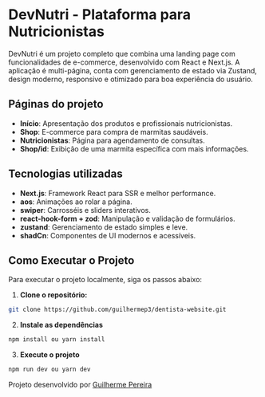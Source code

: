# DevNutri - Plataforma para Nutricionistas

DevNutri é um projeto completo que combina uma landing page com funcionalidades de e-commerce, desenvolvido com React e Next.js. A aplicação é multi-página, conta com gerenciamento de estado via Zustand, design moderno, responsivo e otimizado para boa experiência do usuário.

## Páginas do projeto

- **Início**: Apresentação dos produtos e profissionais nutricionistas.
- **Shop**: E-commerce para compra de marmitas saudáveis.
- **Nutricionistas**: Página para agendamento de consultas.
- **Shop/id**: Exibição de uma marmita específica com mais informações.

## Tecnologias utilizadas
- **Next.js**: Framework React para SSR e melhor performance.
- **aos**: Animações ao rolar a página.
- **swiper**: Carrosséis e sliders interativos.
- **react-hook-form + zod**: Manipulação e validação de formulários.
- **zustand**: Gerenciamento de estado simples e leve.
- **shadCn**: Componentes de UI modernos e acessíveis.

## Como Executar o Projeto

Para executar o projeto localmente, siga os passos abaixo:

1. **Clone o repositório:**

  ```bash
  git clone https://github.com/guilhermep3/dentista-website.git
  ```

2. **Instale as dependências**

  ```bash
  npm install ou yarn install
  ```

3. **Execute o projeto**

  ```bash
  npm run dev ou yarn dev
  ```

<p>Projeto desenvolvido por <a href="https://github.com/guilhermep3" target="_blank">Guilherme Pereira</a></p>